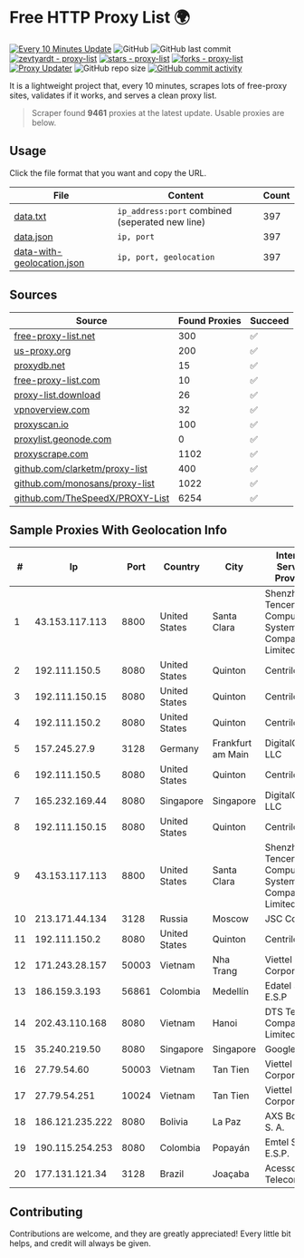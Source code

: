 
# Free HTTP Proxy List 🌍

[![Every 10 Minutes Update](https://github.com/mertguvencli/http-proxy-list/actions/workflows/main.yml/badge.svg?branch=main)](https://github.com/mertguvencli/http-proxy-list/actions/workflows/main.yml)
![GitHub](https://img.shields.io/github/license/mertguvencli/http-proxy-list)
![GitHub last commit](https://img.shields.io/github/last-commit/mertguvencli/http-proxy-list)
[![zevtyardt - proxy-list](https://img.shields.io/static/v1?label=zevtyardt&message=proxy-list&color=blue&logo=github)](https://github.com/zevtyardt/proxy-list "Go to GitHub repo")
[![stars - proxy-list](https://img.shields.io/github/stars/zevtyardt/proxy-list?style=social)](https://github.com/zevtyardt/proxy-list)
[![forks - proxy-list](https://img.shields.io/github/forks/zevtyardt/proxy-list?style=social)](https://github.com/zevtyardt/proxy-list)
[![Proxy Updater](https://github.com/zevtyardt/proxy-list/workflows/Proxy%20Updater/badge.svg)](https://github.com/zevtyardt/proxy-list/actions?query=workflow:"Proxy+Updater")
![GitHub repo size](https://img.shields.io/github/repo-size/zevtyardt/proxy-list)
[![GitHub commit activity](https://img.shields.io/github/commit-activity/m/zevtyardt/proxy-list?logo=commits)](https://github.com/zevtyardt/proxy-list/commits/main)

It is a lightweight project that, every 10 minutes, scrapes lots of free-proxy sites, validates if it works, and serves a clean proxy list.

> Scraper found **9461** proxies at the latest update. Usable proxies are below.

## Usage

Click the file format that you want and copy the URL.

|File|Content|Count|
|----|-------|-----|
|[data.txt](https://raw.githubusercontent.com/mertguvencli/http-proxy-list/main/proxy-list/data.txt)|`ip_address:port` combined (seperated new line)|397|
|[data.json](https://raw.githubusercontent.com/mertguvencli/http-proxy-list/main/proxy-list/data.json)|`ip, port`|397|
|[data-with-geolocation.json](https://raw.githubusercontent.com/mertguvencli/http-proxy-list/main/proxy-list/data-with-geolocation.json)|`ip, port, geolocation`|397|

## Sources

|Source|Found Proxies|Succeed|
|------|-------------|-------|
|[free-proxy-list.net](https://free-proxy-list.net)|300|✅|
|[us-proxy.org](https://www.us-proxy.org)|200|✅|
|[proxydb.net](http://proxydb.net)|15|✅|
|[free-proxy-list.com](https://free-proxy-list.com/?page=&port=&type%5B%5D=http&type%5B%5D=https&up_time=0&search=Search)|10|✅|
|[proxy-list.download](https://www.proxy-list.download/HTTP)|26|✅|
|[vpnoverview.com](https://vpnoverview.com/privacy/anonymous-browsing/free-proxy-servers)|32|✅|
|[proxyscan.io](https://www.proxyscan.io)|100|✅|
|[proxylist.geonode.com](https://proxylist.geonode.com/api/proxy-list?limit=300&page=1&sort_by=lastChecked&sort_type=desc&protocols=http,https)|0|✅|
|[proxyscrape.com](https://api.proxyscrape.com/v2/?request=displayproxies&protocol=http&timeout=10000&country=all&ssl=all&anonymity=all)|1102|✅|
|[github.com/clarketm/proxy-list](https://raw.githubusercontent.com/clarketm/proxy-list/master/proxy-list-raw.txt)|400|✅|
|[github.com/monosans/proxy-list](https://raw.githubusercontent.com/monosans/proxy-list/main/proxies/http.txt)|1022|✅|
|[github.com/TheSpeedX/PROXY-List](https://raw.githubusercontent.com/TheSpeedX/PROXY-List/master/http.txt)|6254|✅|


## Sample Proxies With Geolocation Info

|#|Ip|Port|Country|City|Internet Service Provider|
|-|--|----|-------|----|-------------------------|
|1|43.153.117.113|8800|United States|Santa Clara|Shenzhen Tencent Computer Systems Company Limited|
|2|192.111.150.5|8080|United States|Quinton|Centrilogic|
|3|192.111.150.15|8080|United States|Quinton|Centrilogic|
|4|192.111.150.2|8080|United States|Quinton|Centrilogic|
|5|157.245.27.9|3128|Germany|Frankfurt am Main|DigitalOcean, LLC|
|6|192.111.150.5|8080|United States|Quinton|Centrilogic|
|7|165.232.169.44|8080|Singapore|Singapore|DigitalOcean, LLC|
|8|192.111.150.15|8080|United States|Quinton|Centrilogic|
|9|43.153.117.113|8800|United States|Santa Clara|Shenzhen Tencent Computer Systems Company Limited|
|10|213.171.44.134|3128|Russia|Moscow|JSC Comcor|
|11|192.111.150.2|8080|United States|Quinton|Centrilogic|
|12|171.243.28.157|50003|Vietnam|Nha Trang|Viettel Corporation|
|13|186.159.3.193|56861|Colombia|Medellín|Edatel S.a. E.S.P|
|14|202.43.110.168|8080|Vietnam|Hanoi|DTS Telecom Company Limited|
|15|35.240.219.50|8080|Singapore|Singapore|Google LLC|
|16|27.79.54.60|50003|Vietnam|Tan Tien|Viettel Corporation|
|17|27.79.54.251|10024|Vietnam|Tan Tien|Viettel Corporation|
|18|186.121.235.222|8080|Bolivia|La Paz|AXS Bolivia S. A.|
|19|190.115.254.253|8080|Colombia|Popayán|Emtel S.a. E.S.P.|
|20|177.131.121.34|3128|Brazil|Joaçaba|Acessoline Telecom|



## Contributing

Contributions are welcome, and they are greatly appreciated! Every
little bit helps, and credit will always be given.

